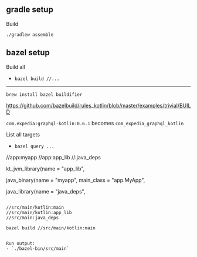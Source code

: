 ## gradle setup

Build

`./gradlew assemble`

## bazel setup

Build all
- `bazel build //...`

---

`brew install bazel buildifier`

https://github.com/bazelbuild/rules_kotlin/blob/master/examples/trivial/BUILD

`com.expedia:graphql-kotlin:0.6.1` becomes
`com_expedia_graphql_kotlin`

List all targets
- `bazel query ...`

//app:myapp
//app:app_lib
//:java_deps

kt_jvm_library(name = "app_lib",

java_binary(name = "myapp",
    main_class = "app.MyApp",

java_library(name = "java_deps",

~~~

//src/main/kotlin:main
//src/main/kotlin:app_lib
//src/main:java_deps

bazel build //src/main/kotlin:main


Run output:
- `./bazel-bin/src/main`




